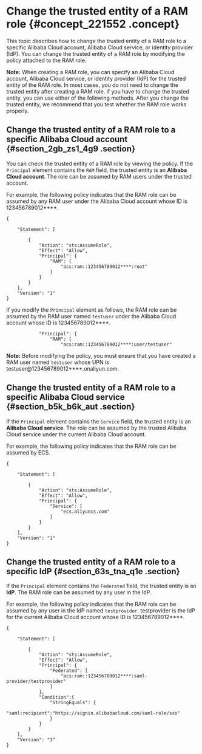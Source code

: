 # Change the trusted entity of a RAM role {#concept_221552 .concept}

This topic describes how to change the trusted entity of a RAM role to a specific Alibaba Cloud account, Alibaba Cloud service, or identity provider \(IdP\). You can change the trusted entity of a RAM role by modifying the policy attached to the RAM role.

**Note:** When creating a RAM role, you can specify an Alibaba Cloud account, Alibaba Cloud service, or identity provider \(IdP\) for the trusted entity of the RAM role. In most cases, you do not need to change the trusted entity after creating a RAM role. If you have to change the trusted entity, you can use either of the following methods. After you change the trusted entity, we recommend that you test whether the RAM role works properly.

## Change the trusted entity of a RAM role to a specific Alibaba Cloud account {#section_2gb_zs1_4g9 .section}

You can check the trusted entity of a RAM role by viewing the policy. If the `Principal` element contains the `RAM` field, the trusted entity is an **Alibaba Cloud account**. The role can be assumed by RAM users under the trusted account.

For example, the following policy indicates that the RAM role can be assumed by any RAM user under the Alibaba Cloud account whose ID is 123456789012\*\*\*\*.

``` {#codeblock_dtf_u2w_ycg .language-json}
{

    "Statement": [

        {
            "Action": "sts:AssumeRole",
            "Effect": "Allow",
            "Principal": {
                "RAM": [
                    "acs:ram::123456789012****:root"
                ]
            }
        }
    ],
    "Version": "1"
}
```

If you modify the `Principal` element as follows, the RAM role can be assumed by the RAM user named `testuser` under the Alibaba Cloud account whose ID is 123456789012\*\*\*\*.

``` {#codeblock_ldt_de5_bjr .language-json}
            "Principal": {
                "RAM": [
                    "acs:ram::123456789012****:user/testuser"                        
```

**Note:** Before modifying the policy, you must ensure that you have created a RAM user named `testuser` whose UPN is testuser@123456789012\*\*\*\*.onaliyun.com.

## Change the trusted entity of a RAM role to a specific Alibaba Cloud service {#section_b5k_b6k_aut .section}

If the `Principal` element contains the `Service` field, the trusted entity is an **Alibaba Cloud service**. The role can be assumed by the trusted Alibaba Cloud service under the current Alibaba Cloud account.

For example, the following policy indicates that the RAM role can be assumed by ECS.

``` {#codeblock_q2q_69l_wg8 .language-json}
{

    "Statement": [

        {
            "Action": "sts:AssumeRole",
            "Effect": "Allow",
            "Principal": {
                "Service": [
                    "ecs.aliyuncs.com"
                ]
            }
        }
    ],
    "Version": "1"
}
```

## Change the trusted entity of a RAM role to a specific IdP {#section_63s_tna_q1e .section}

If the `Principal` element contains the `Federated` field, the trusted entity is an **IdP**. The RAM role can be assumed by any user in the IdP.

For example, the following policy indicates that the RAM role can be assumed by any user in the IdP named `testprovider`. testprovider is the IdP for the current Alibaba Cloud account whose ID is 123456789012\*\*\*\*.

``` {#codeblock_ife_eyb_qvo .language-json}
{

    "Statement": [

        {
            "Action": "sts:AssumeRole",
            "Effect": "Allow",
            "Principal": {
                "Federated": [
                    "acs:ram::123456789012****:saml-provider/testprovider"
                ]
            },
            "Condition":{
                "StringEquals": {
                    "saml:recipient":"https://signin.alibabacloud.com/saml-role/sso"
                }
            }
        }
    ],
    "Version": "1"
}
```

